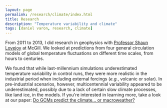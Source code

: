 ```yaml
---
layout: page
permalink: /research/climate/index.html
title: Research
description: "Temperature variability and climate"
tags: [daniel varon, research, climate]
---
```


From 2011 to 2013, I did research in geophysics with [Professor Shaun Lovejoy](http://www.physics.mcgill.ca/~gang/Lovejoy.htm) at McGill. We looked at predictions from four general circulation models of global temperature fluctuations on different time scales, from hours to centuries. 

We found that while last-millennium simulations underestimated temperature variability in control runs, they were more realistic in the industrial period when including external forcings (<em>e.g.</em>, volcanic or solar). In pre-industrial scenarios, however, multicentennial variability appeared to be underestimated, possibly due to a lack of certain slow climate processes, like land ice, in the models. If you're interested in learning more, take a look at our paper: [Do GCMs predict the climate... or macroweather?](http://www.earth-syst-dynam.net/4/439/2013/esd-4-439-2013.html)

<!--
In principle, one should expect to see relatively large variability at time scales comparable to the lifetimes of typical weather systems (on the order of a few hours or days). Zooming out to the scale of months or a few years, however, and removing seasonal trends, variability should decline as fluctuations due to weather average out. Finally, on time scales from decades to centuries and millennia, temperature variability must rise again to reflect long-term trends (e.g., glacial-interglacial cycling). Professor Lovejoy calls these scaling regimes "weather," "macroweather," and "climate," respectively. Each of them has different statistical properties:

<figure>
	<img src="/images/macroweather.png">
	<figcaption>Different scaling regimes. Bottom two panels reflect weather variability, second from top macroweather variability, and top climate variability. Each time series is 720 points long, has had its mean subtracted, and is normalized by its standard deviation. Resolutions from bottom to top are 0.067 seconds, 1 hour, 20 days, and 100 years. From <a href="http://www.earth-syst-dynam.net/4/439/2013/esd-4-439-2013.html">Lovejoy et al. 2013</a>.</figcaption>
</figure>

We wanted to know how well different GCMs could capture these scaling statistics, so we took a variety of temperature time series from four different models---the coupled ocean-atmosphere model [ECHO-G](http://www.ipcc-data.org/ar4/model-CONS-ECHO-G-change.html); the Max Planck Institute Earth System Model ([MPI-ESM](http://www.mpimet.mpg.de/en/science/models/mpi-esm.html)); the Goddard Institute for Space Studies model ([GISS-E2-R](http://data.giss.nasa.gov/modelE/ar5/)); and NOAA's 20th-Century Reanalysis model ([20CR](http://www.esrl.noaa.gov/psd/data/20thC_Rean/))---and plotted the characteristic magnitudes of their fluctuations against time scale. 
-->
